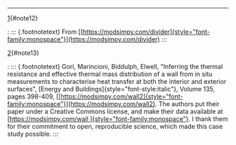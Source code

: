 ﻿
------------------------------------------------------------------------

 [1](#text12){#note12}

:   ::: {.footnotetext}
    From
    [[https://modsimpy.com/divider]{style="font-family:monospace"}](https://modsimpy.com/divider)
    :::

[2](#text13){#note13}

:   ::: {.footnotetext}
    Gori, Marincioni, Biddulph, Elwell, "Inferring the thermal
    resistance and effective thermal mass distribution of a wall from in
    situ measurements to characterise heat transfer at both the interior
    and exterior surfaces\", [Energy and
    Buildings]{style="font-style:italic"}, Volume 135, pages 398-409,
    [[https://modsimpy.com/wall2]{style="font-family:monospace"}](https://modsimpy.com/wall2).
    The authors put their paper under a Creative Commons license, and
    make their data available at [[https://modsimpy.com/wall
    ]{style="font-family:monospace"}](https://modsimpy.com/wall%20). I
    thank them for their commitment to open, reproducible science, which
    made this case study possible.
    :::


